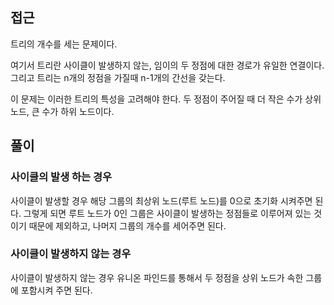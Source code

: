 ## 접근

트리의 개수를 세는 문제이다.

여기서 트리란 사이클이 발생하지 않는, 임이의 두 정점에 대한 경로가 유일한 연결이다. 그리고 트리는 n개의 정점을 가질때 n-1개의 간선을 갖는다.

이 문제는 이러한 트리의 특성을 고려해야 한다. 두 정점이 주어질 때 더 작은 수가 상위노드, 큰 수가 하위 노드이다.

## 풀이

### 사이클의 발생 하는 경우

사이클이 발생할 경우 해당 그룹의 최상위 노드(루트 노드)를 0으로 초기화 시켜주면 된다. 
그렇게 되면 루트 노드가 0인 그룹은 사이클이 발생하는 정점들로 이루어져 있는 것이기 때문에
제외하고, 나머지 그룹의 개수를 세어주면 된다.

### 사이클이 발생하지 않는 경우

사이클이 발생하지 않는 경우 유니온 파인드를 통해서 두 정점을 상위 노드가 속한 그룹에 포함시켜 주면 된다. 
